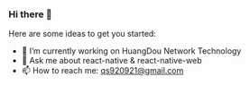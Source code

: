 ### Hi there 👋

Here are some ideas to get you started:

- 🔭 I’m currently working on  HuangDou Network Technology
- 💬 Ask me about  react-native & react-native-web
- 📫 How to reach me: qs920921@gmail.com


